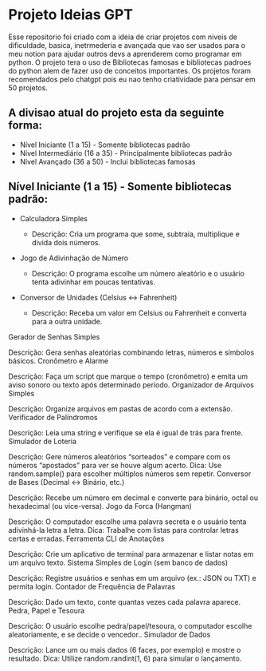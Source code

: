 # Projeto Ideias GPT

Esse repositorio foi criado com a ideia de criar projetos com niveis de dificuldade, basica, inetrmederia e avançada que vao ser usados para o meu notion para ajudar outros devs a aprenderem como programar em python.
O projeto tera o uso de Bibliotecas famosas e bibliotecas padroes do python alem de fazer uso de conceitos importantes.
Os projetos foram recomendados pelo chatgpt pois eu nao tenho criatividade para pensar em 50 projetos.

## A divisao atual do projeto esta da seguinte forma:
- Nível Iniciante (1 a 15) - Somente bibliotecas padrão
- Nível Intermediário (16 a 35) - Principalmente bibliotecas padrão
- Nível Avançado (36 a 50) - Inclui bibliotecas famosas

## Nível Iniciante (1 a 15) - Somente bibliotecas padrão:
- Calculadora Simples
  - Descrição: Cria um programa que some, subtraia, multiplique e divida dois números.

- Jogo de Adivinhação de Número
  - Descrição: O programa escolhe um número aleatório e o usuário tenta adivinhar em poucas tentativas.

- Conversor de Unidades (Celsius <-> Fahrenheit)
  - Descrição: Receba um valor em Celsius ou Fahrenheit e converta para a outra unidade.

Gerador de Senhas Simples

Descrição: Gera senhas aleatórias combinando letras, números e símbolos básicos.
Cronômetro e Alarme

Descrição: Faça um script que marque o tempo (cronômetro) e emita um aviso sonoro ou texto após determinado período.
Organizador de Arquivos Simples

Descrição: Organize arquivos em pastas de acordo com a extensão.
Verificador de Palíndromos

Descrição: Leia uma string e verifique se ela é igual de trás para frente.
Simulador de Loteria

Descrição: Gere números aleatórios “sorteados” e compare com os números “apostados” para ver se houve algum acerto.
Dica: Use random.sample() para escolher múltiplos números sem repetir.
Conversor de Bases (Decimal <-> Binário, etc.)

Descrição: Recebe um número em decimal e converte para binário, octal ou hexadecimal (ou vice-versa).
Jogo da Forca (Hangman)

Descrição: O computador escolhe uma palavra secreta e o usuário tenta adivinhá-la letra a letra.
Dica: Trabalhe com listas para controlar letras certas e erradas.
Ferramenta CLI de Anotações

Descrição: Crie um aplicativo de terminal para armazenar e listar notas em um arquivo texto.
Sistema Simples de Login (sem banco de dados)

Descrição: Registre usuários e senhas em um arquivo (ex.: JSON ou TXT) e permita login.
Contador de Frequência de Palavras

Descrição: Dado um texto, conte quantas vezes cada palavra aparece.
Pedra, Papel e Tesoura

Descrição: O usuário escolhe pedra/papel/tesoura, o computador escolhe aleatoriamente, e se decide o vencedor..
Simulador de Dados

Descrição: Lance um ou mais dados (6 faces, por exemplo) e mostre o resultado.
Dica: Utilize random.randint(1, 6) para simular o lançamento.
